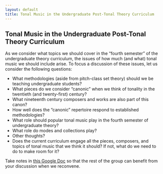 ```yaml
---
layout: default
title: Tonal Music in the Undergraduate Post-Tonal Theory Curriculum
---
```


## Tonal Music in the Undergraduate Post-Tonal Theory Curriculum

As we consider what topics we should cover in the “fourth semester” of the undergraduate theory curriculum, the issues of how much (and what) tonal music we should include arise. To focus a discussion of these issues, let us consider the following questions:

- What methodologies (aside from pitch-class set theory) should we be teaching undergraduate students?
- What pieces do we consider “canonic” when we think of tonality in the twentieth (and twenty-first) century?
- What nineteenth century composers and works are also part of this canon?
- How well does the “canonic” repertoire respond to established methodologies?
- What role should popular tonal music play in the fourth semester of undergraduate theory? 
- What role do modes and collections play?
- Other thoughts?
- Does the current curriculum engage all the pieces, composers, and topics of tonal music that we think it should? If not, what do we need to do to make room for it?


Take notes in [this Google Doc](https://docs.google.com/document/d/1swnBRkRrQDcUgrDM-YCQONonX0dtId7qAz9jwc0qrc8/edit?usp=sharing) so that the rest of the group can benefit from your discussion when we reconvene. 